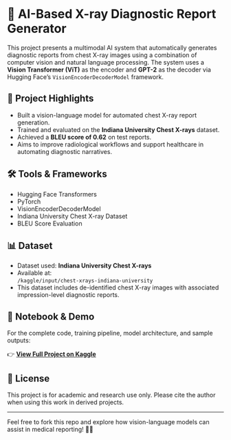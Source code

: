 # 🧠 AI-Based X-ray Diagnostic Report Generator

This project presents a multimodal AI system that automatically generates diagnostic reports from chest X-ray images using a combination of computer vision and natural language processing. The system uses a **Vision Transformer (ViT)** as the encoder and **GPT-2** as the decoder via Hugging Face’s `VisionEncoderDecoderModel` framework.

## 🚀 Project Highlights

- Built a vision-language model for automated chest X-ray report generation.
- Trained and evaluated on the **Indiana University Chest X-rays** dataset.
- Achieved a **BLEU score of 0.62** on test reports.
- Aims to improve radiological workflows and support healthcare in automating diagnostic narratives.

## 🛠️ Tools & Frameworks

- Hugging Face Transformers
- PyTorch
- VisionEncoderDecoderModel
- Indiana University Chest X-ray Dataset
- BLEU Score Evaluation

## 📊 Dataset

- Dataset used: **Indiana University Chest X-rays**
- Available at:  
  `/kaggle/input/chest-xrays-indiana-university`
- This dataset includes de-identified chest X-ray images with associated impression-level diagnostic reports.

## 📎 Notebook & Demo

For the complete code, training pipeline, model architecture, and sample outputs:

👉 **[View Full Project on Kaggle](https://www.kaggle.com/code/abhishekbuddiga/report-generator)**

## 📄 License

This project is for academic and research use only. Please cite the author when using this work in derived projects.

---

Feel free to fork this repo and explore how vision-language models can assist in medical reporting! 🩻📄
